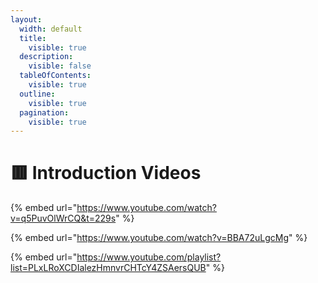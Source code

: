 ```yaml
---
layout:
  width: default
  title:
    visible: true
  description:
    visible: false
  tableOfContents:
    visible: true
  outline:
    visible: true
  pagination:
    visible: true
---
```


# 🟥 Introduction Videos

{% embed url="https://www.youtube.com/watch?v=q5PuvOlWrCQ&t=229s" %}

{% embed url="https://www.youtube.com/watch?v=BBA72uLgcMg" %}

{% embed url="https://www.youtube.com/playlist?list=PLxLRoXCDIalezHmnvrCHTcY4ZSAersQUB" %}
